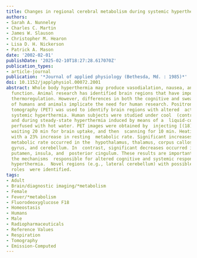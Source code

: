 ```yaml
---
title: Changes in regional cerebral metabolism during systemic hyperthermia in humans.
authors:
- Sarah A. Nunneley
- Charles C. Martin
- James W. Slauson
- Christopher M. Hearon
- Lisa D. H. Nickerson
- Patrick A. Mason
date: '2002-02-01'
publishDate: '2025-02-10T18:27:28.617070Z'
publication_types:
- article-journal
publication: '*Journal of applied physiology (Bethesda, Md. : 1985)*'
doi: 10.1152/japplphysiol.00072.2001
abstract: Whole body hyperthermia may produce vasodialation, nausea, and altered cognitive
  function. Animal research has identified brain regions that have important roles  in
  thermoregulation. However, differences in both the cognitive and sweating  abilities
  of humans and animals implicate the need for human research. Positron  emission
  tomography (PET) was used to identify brain regions with altered  activity during
  systemic hyperthermia. Human subjects were studied under cool  (control) conditions
  and during steady-state hyperthermia induced by means of a  liquid-conditioned suit
  perfused with hot water. PET images were obtained by  injecting [(18)F]fluorodeoxyglucose,
  waiting 20 min for brain uptake, and then  scanning for 10 min. Heating was associated
  with a 23% increase in resting  metabolic rate. Significant increases in cerebral
  metabolic rate occurred in the  hypothalamus, thalamus, corpus callosum, cingulate
  gyrus, and cerebellum. In  contrast, significant decreases occurred in the caudate,
  putamen, insula, and  posterior cingulum. These results are important for understanding
  the mechanisms  responsible for altered cognitive and systemic responses during
  hyperthermia.  Novel regions (e.g., lateral cerebellum) with possible thermoregulatory
  roles  were identified.
tags:
- Adult
- Brain/diagnostic imaging/*metabolism
- Female
- Fever/*metabolism
- Fluorodeoxyglucose F18
- Homeostasis
- Humans
- Male
- Radiopharmaceuticals
- Reference Values
- Respiration
- Tomography
- Emission-Computed
---
```

